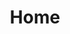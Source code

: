---
title: Home
permalink: "/"
description:
svd-section-1-background-image:
svd-section-1-background-color:
svd-section-1-logo-alt: DC Design Week Hero Logo, Time & Date
svd-section-1-header: "#DCDESIGNWEEK is Coming September 20-27"
svd-section-1-subheader: |
  Mark your calendar and sign up to be the first to know about 2019 speaker announcements and ticket sales
svd-section-1-button-left: Get Updates
svd-section-1-button-left-url: "#subscribe"
svd-section-1-button-left-type: solid
svd-section-1-button-left-color: mauve
svd-section-1-button-right: Become a sponsor
svd-section-1-button-right-url: "#sponsor"
svd-section-1-button-right-type: border
svd-section-1-button-right-color: mauve
svd-section-2-background-color: lightning-yellow-light
svd-section-2-header: A Look Back on DCDW2018
svd-section-2-divider-color: lightning-yellow
svd-section-2-body: |
  Design is a people thing. That's why last year, DC Design Week explored
  the theme Design is for All, which took a closer look at how design shapes our community—along with the people who get to do the shaping. The result? 37 events including animation workshops, a creativity-boosting guided meditation, letterpress printing, screenprinting, a run around the murals, a talk about designing for voice UI, and so, so, so much more.

  Thank you to everyone who came out and represented this wonderful creative
  community of ours.
svd-section-2-button: Follow us on Instagram
svd-section-2-button-url: https://www.instagram.com/dcdesignweek/
svd-section-2-button-type: border
svd-section-2-button-color: lightning-yellow
svd-section-3-background-color: white
svd-section-3-header: 2018 Partner & Sponsors
svd-section-3-divider-color: lightning-yellow
svd-section-3-body: |
  DC Design Week is produced by AIGA DC, a 100% volunteer-run, 501(3)c nonprofit organization, in concert with a consortium of local associations, meetup groups and small businesses.

  We rely on the generosity and goodness of others to make this week of celebration a reality. Major thanks to our 2018 partners and sponsors for your support and commitment to the DC design community.

  We couldn't do it without you!
svd-section-3-button: Become a sponsor
svd-section-3-button-url: mailto:designweek@dc.aiga.org?subject=DCDW 2019 Sponsorship
svd-section-3-button-type: border
svd-section-3-button-color: lightning-yellow
svd-section-4-background-color: white
svd-section-4-header: Chapter Sponsors
svd-section-4-divider-color: lightning-yellow
svd-section-4-body: |
  Sustaining Partners support AIGA DC for a full year, enabling the chapter to stay true to its mission: to advance design as a professional craft, strategic tool and vital cultural force. As 2018 chapter sponsors, these companies contributed to the design profession and the greater good.
home-section-1-background-image:
home-section-1-background-color:
home-section-1-logo-alt: DC Design Week Hero Logo, Time & Date
home-section-1-tagline: Shining a spotlight on DC's creative culture since 2008.
home-section-1-header: "#DCDESIGNWEEK"
home-section-1-subheader: Sept 20-27th, 2019
home-section-1-button-left: Get Updates
home-section-1-button-left-url: "#subscribe"
home-section-1-button-left-type: solid
home-section-1-button-left-color: mauve
home-section-1-button-right: Become a sponsor
home-section-1-button-right-url: "#sponsor"
home-section-1-button-right-type: border
home-section-1-button-right-color: mauve
home-section-2-background-color: lightning-yellow-light
home-section-2-header: A Look Back on DCDW2018
home-section-2-divider-color: lightning-yellow
home-section-2-body: |
  Design is a people thing. That's why last year, DC Design Week explored
  the theme Design is for All, which took a closer look at how design shapes our community—along with the people who get to do the shaping. The result? 37 events including animation workshops, a creativity-boosting guided meditation, letterpress printing, screenprinting, a run around the murals, a talk about designing for voice UI, and so, so, so much more.

  Thank you to everyone who came out and represented this wonderful creative
  community of ours.
home-section-2-button: Follow us on Instagram
home-section-2-button-url: https://www.instagram.com/dcdesignweek/
home-section-2-button-type: border
home-section-2-button-color: lightning-yellow
home-section-3-background-color: white
home-section-3-header: 2018 Partner & Sponsors
home-section-3-divider-color: lightning-yellow
home-section-3-body: |
  DC Design Week is produced by AIGA DC, a 100% volunteer-run, 501(3)c nonprofit organization, in concert with a consortium of local associations, meetup groups and small businesses.

  We rely on the generosity and goodness of others to make this week of celebration a reality. Major thanks to our 2018 partners and sponsors for your support and commitment to the DC design community.

  We couldn't do it without you!
home-section-3-button: Become a sponsor
home-section-3-button-url: mailto:designweek@dc.aiga.org?subject=DCDW 2019 Sponsorship
home-section-3-button-type: border
home-section-3-button-color: lightning-yellow
home-section-4-background-color: white
home-section-4-header: Chapter Sponsors
home-section-4-divider-color: lightning-yellow
home-section-4-body: |
  Sustaining Partners support AIGA DC for a full year, enabling the chapter to stay true to its mission: to advance design as a professional craft, strategic tool and vital cultural force. As 2018 chapter sponsors, these companies contributed to the design profession and the greater good.
layout: home
---
